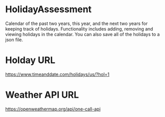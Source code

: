 # HolidayAssessment
Calendar of the past two years, this year, and the next two years for keeping track of holidays.
Functionality includes adding, removing and viewing holidays in the calendar.
You can also save all of the holidays to a json file.

# Holday URL
https://www.timeanddate.com/holidays/us/?hol=1

# Weather API URL
https://openweathermap.org/api/one-call-api

